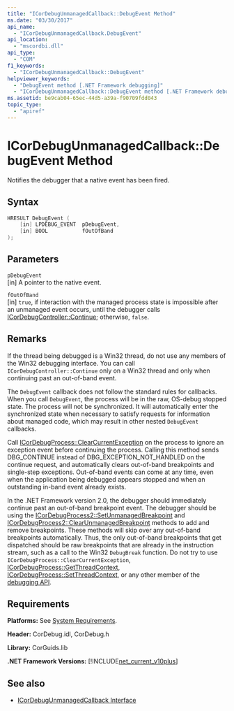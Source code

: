 ```yaml
---
title: "ICorDebugUnmanagedCallback::DebugEvent Method"
ms.date: "03/30/2017"
api_name: 
  - "ICorDebugUnmanagedCallback.DebugEvent"
api_location: 
  - "mscordbi.dll"
api_type: 
  - "COM"
f1_keywords: 
  - "ICorDebugUnmanagedCallback::DebugEvent"
helpviewer_keywords: 
  - "DebugEvent method [.NET Framework debugging]"
  - "ICorDebugUnmanagedCallback::DebugEvent method [.NET Framework debugging]"
ms.assetid: be9cab04-65ec-44d5-a39a-f90709fdd043
topic_type: 
  - "apiref"
---
```

# ICorDebugUnmanagedCallback::DebugEvent Method

Notifies the debugger that a native event has been fired.  
  
## Syntax  
  
```cpp  
HRESULT DebugEvent (  
    [in] LPDEBUG_EVENT  pDebugEvent,  
    [in] BOOL           fOutOfBand  
);  
```  
  
## Parameters  

 `pDebugEvent`  
 [in] A pointer to the native event.  
  
 `fOutOfBand`  
 [in] `true`, if interaction with the managed process state is impossible after an unmanaged event occurs, until the debugger calls [ICorDebugController::Continue](icordebugcontroller-continue-method.md); otherwise, `false`.  
  
## Remarks  

 If the thread being debugged is a Win32 thread, do not use any members of the Win32 debugging interface. You can call `ICorDebugController::Continue` only on a Win32 thread and only when continuing past an out-of-band event.  
  
 The `DebugEvent` callback does not follow the standard rules for callbacks. When you call `DebugEvent`, the process will be in the raw, OS-debug stopped state. The process will not be synchronized. It will automatically enter the synchronized state when necessary to satisfy requests for information about managed code, which may result in other nested `DebugEvent` callbacks.  
  
 Call [ICorDebugProcess::ClearCurrentException](icordebugprocess-clearcurrentexception-method.md) on the process to ignore an exception event before continuing the process. Calling this method sends DBG_CONTINUE instead of DBG_EXCEPTION_NOT_HANDLED on the continue request, and automatically clears out-of-band breakpoints and single-step exceptions. Out-of-band events can come at any time, even when the application being debugged appears stopped and when an outstanding in-band event already exists.  
  
 In the .NET Framework version 2.0, the debugger should immediately continue past an out-of-band breakpoint event. The debugger should be using the [ICorDebugProcess2::SetUnmanagedBreakpoint](icordebugprocess2-setunmanagedbreakpoint-method.md) and [ICorDebugProcess2::ClearUnmanagedBreakpoint](icordebugprocess2-clearunmanagedbreakpoint-method.md) methods to add and remove breakpoints. These methods will skip over any out-of-band breakpoints automatically. Thus, the only out-of-band breakpoints that get dispatched should be raw breakpoints that are already in the instruction stream, such as a call to the Win32 `DebugBreak` function. Do not try to use `ICorDebugProcess::ClearCurrentException`, [ICorDebugProcess::GetThreadContext](icordebugprocess-getthreadcontext-method.md), [ICorDebugProcess::SetThreadContext](icordebugprocess-setthreadcontext-method.md), or any other member of the [debugging API](index.md).  
  
## Requirements  

 **Platforms:** See [System Requirements](../../get-started/system-requirements.md).  
  
 **Header:** CorDebug.idl, CorDebug.h  
  
 **Library:** CorGuids.lib  
  
 **.NET Framework Versions:** [!INCLUDE[net_current_v10plus](../../../../includes/net-current-v10plus-md.md)]  
  
## See also

- [ICorDebugUnmanagedCallback Interface](icordebugunmanagedcallback-interface.md)
